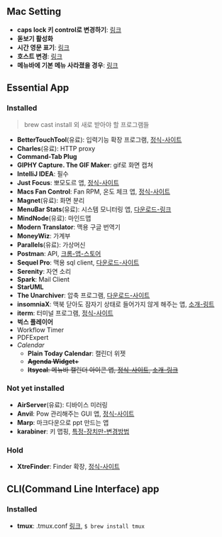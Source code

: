 ## Mac Setting

- **caps lock 키 control로 변경하기**: [링크](http://macnews.tistory.com/2240)
- **돋보기 활성화**
- **시간 영문 표기**: [링크](http://macnews.tistory.com/988)
- **호스트 변경**: [링크](http://exifeedi.tistory.com/240)
- **메뉴바에 기본 메뉴 사라졌을 경우**: [링크](http://iprize.tistory.com/574)

## Essential App

### Installed

> brew cast install 외 새로 받아야 할 프로그램들

- **BetterTouchTool**(유료): 입력기능 확장 프로그램, [정식-사이트](http://www.boastr.net/)
- **Charles**(유료): HTTP proxy
- **Command-Tab Plug**
- **GIPHY Capture. The GIF Maker**: gif로 화면 캡쳐
- **IntelliJ IDEA**: 필수
- **Just Focus**: 뽀모도르 앱, [정식-사이트](http://climstudio.com/justfocus/)
- **Macs Fan Control**: Fan RPM, 온도 체크 앱, [정식-사이트](http://www.crystalidea.com/products?source=fancontrol_mac)
- **Magnet**(유료): 화면 분리
- **MenuBar Stats**(유료): 시스템 모니터링 앱, [다운로드-링크](https://itunes.apple.com/kr/app/id714196447?mt=12)
- **MindNode**(유료): 마인드맵
- **Modern Translator**: 맥용 구글 번역기
- **MoneyWiz**: 가계부
- **Parallels**(유료): 가상머신
- **Postman**: API, [크롬-앱-스토어](https://chrome.google.com/webstore/detail/postman/fhbjgbiflinjbdggehcddcbncdddomop)
- **Sequel Pro**: 맥용 sql client,  [다운로드-사이트](http://www.sequelpro.com/)
- **Serenity**: 자연 소리
- **Spark**: Mail Client
- **StarUML**
- **The Unarchiver**: 압축 프로그램, [다운로드-사이트](http://unarchiver.c3.cx/unarchiver)
- **insomniaX**: 맥북 닫아도 잠자기 상태로 들어가지 않게 해주는 앱, [소개-링트](http://macnews.tistory.com/131)
- **iterm**: 터미널 프로그램, [정식-사이트](https://www.iterm2.com/index.html)
- **벅스 플레이어**
- Workflow Timer
- PDFExpert
- *Calendar*
    - **Plain Today Calendar**: 캘린더 위젯
    - ~~**Agenda Widget+**~~
    - ~~**Itsycal**: 메뉴바 캘린더 아이콘 앱, [정식-사이트](https://www.mowglii.com/itsycal/), [소개-링크](http://macnews.tistory.com/3023)~~

### Not yet installed

- **AirServer**(유료): 디바이스 미러링
- **Anvil**: Pow 관리해주는 GUI 앱, [정식-사이트](http://anvilformac.com/index.html)
- **Marp**: 마크다운으로 ppt 만드는 앱
- **karabiner**: 키 맵핑, [특정-장치만-변경방법](http://algobomyun.tistory.com/348)

### Hold

- **XtreFinder**: Finder 확장, [정식-사이트](http://www.trankynam.com/xtrafinder/)

## CLI(Command Line Interface) app

### Installed

- **tmux**: .tmux.conf [링크](https://github.com/gpakosz/.tmux), `$ brew install tmux`
